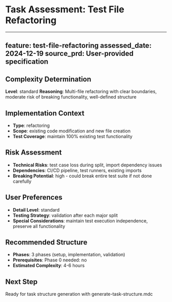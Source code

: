 # Task Assessment: Test File Refactoring

---
feature: test-file-refactoring
assessed_date: 2024-12-19
source_prd: User-provided specification
---

## Complexity Determination
**Level**: standard
**Reasoning**: Multi-file refactoring with clear boundaries, moderate risk of breaking functionality, well-defined structure

## Implementation Context
- **Type**: refactoring
- **Scope**: existing code modification and new file creation
- **Test Coverage**: maintain 100% existing test functionality

## Risk Assessment
- **Technical Risks**: test case loss during split, import dependency issues
- **Dependencies**: CI/CD pipeline, test runners, existing imports
- **Breaking Potential**: high - could break entire test suite if not done carefully

## User Preferences
- **Detail Level**: standard
- **Testing Strategy**: validation after each major split
- **Special Considerations**: maintain test execution independence, preserve all functionality

## Recommended Structure
- **Phases**: 3 phases (setup, implementation, validation)
- **Prerequisites**: Phase 0 needed: no
- **Estimated Complexity**: 4-6 hours

## Next Step
Ready for task structure generation with generate-task-structure.mdc 